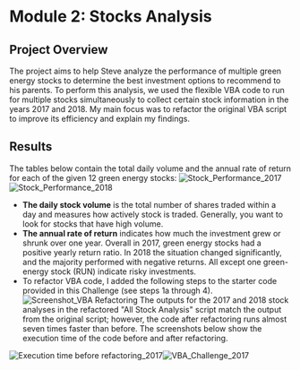 # Module 2: Stocks Analysis

## Project Overview
The project aims to help Steve analyze the performance of multiple green energy stocks to determine the best investment options to recommend to his parents. To perform this analysis, we used the flexible VBA code to run for multiple stocks simultaneously to collect certain stock information in the years 2017 and 2018. My main focus was to refactor the original VBA script to improve its efficiency and explain my findings.
## Results
The tables below contain the total daily volume and the annual rate of return for each of the given 12 green energy stocks:
![Stock_Performance_2017](https://user-images.githubusercontent.com/100629325/174405334-c58d302d-6b76-430b-99c5-6fcd1fac6de7.png)![Stock_Performance_2018](https://user-images.githubusercontent.com/100629325/174405351-3c9b2188-4fd8-4c45-8799-541e9ddab88e.png)
+ **The daily stock volume** is the total number of shares traded within a day and measures how actively stock is traded.  Generally, you want to look for stocks that have high volume. 
+ **The annual rate of return** indicates how much the investment grew or shrunk over one year. Overall in 2017, green energy stocks had a positive yearly return ratio. In 2018 the situation changed significantly, and the majority performed with negative returns. All except one green-energy stock (RUN) indicate risky investments. 
+ To refactor VBA code, I added the following steps to the starter code provided in this Challenge (see steps 1a through 4). 
![Screenshot_VBA Refactoring](https://user-images.githubusercontent.com/100629325/174422364-82797df0-7f66-4097-9c0f-028974ab45cb.png)
The outputs for the 2017 and 2018 stock analyses in the refactored "All Stock Analysis" script match the output from the original script; however, the code after refactoring runs almost seven times faster than before. The screenshots below show the execution time of the code before and after refactoring.

![Execution time before refactoring_2017](https://user-images.githubusercontent.com/100629325/174423444-b6e6c40b-248d-4d59-a09a-b65e7addfb90.png)![VBA_Challenge_2017](https://user-images.githubusercontent.com/100629325/174423448-21f982cd-05f7-4a4c-9da5-6fc772bf8861.png)


